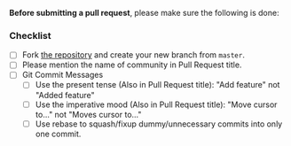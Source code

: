 <!--  Thanks for sending a pull request! See below for tips! -->

**Before submitting a pull request**, please make sure the following is done:

### Checklist

- [ ] Fork [the repository](https://github.com/cloud-native-taiwan/controller101) and create your new branch from `master`.
- [ ] Please mention the name of community in Pull Request title.
- [ ] Git Commit Messages
    - [ ] Use the present tense (Also in Pull Request title): "Add feature" not "Added feature"
    - [ ] Use the imperative mood (Also in Pull Request title): "Move cursor to..." not "Moves cursor to..."
    - [ ] Use rebase to squash/fixup dummy/unnecessary commits into only one commit.